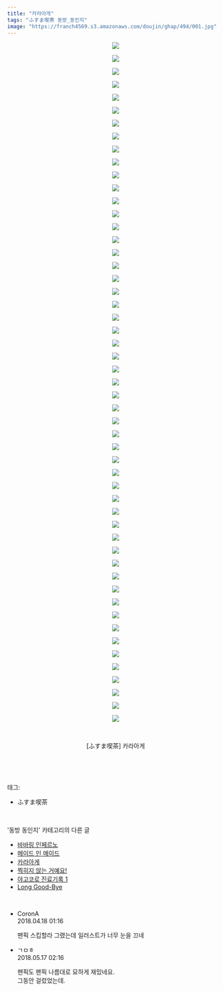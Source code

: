 ```yaml
---
title: "카라아게"
tags: "ふすま喫茶 동방_동인지"
image: "https://franch4569.s3.amazonaws.com/doujin/ghap/494/001.jpg"
---
```

<div class="article">
<p style="text-align: center; clear: none; float: none;"><img src="{{ site.imgserver2 }}/ghap/494/001.jpg"/></p>
<p style="text-align: center; clear: none; float: none;"><img src="{{ site.imgserver2 }}/ghap/494/002.jpg"/></p>
<p style="text-align: center; clear: none; float: none;"><img src="{{ site.imgserver2 }}/ghap/494/003.jpg"/></p>
<p style="text-align: center; clear: none; float: none;"><img src="{{ site.imgserver2 }}/ghap/494/004.jpg"/></p>
<p style="text-align: center; clear: none; float: none;"><img src="{{ site.imgserver2 }}/ghap/494/005.jpg"/></p>
<p style="text-align: center; clear: none; float: none;"><img src="{{ site.imgserver2 }}/ghap/494/006.jpg"/></p>
<p style="text-align: center; clear: none; float: none;"><img src="{{ site.imgserver2 }}/ghap/494/007.jpg"/></p>
<p style="text-align: center; clear: none; float: none;"><img src="{{ site.imgserver2 }}/ghap/494/008.jpg"/></p>
<p style="text-align: center; clear: none; float: none;"><img src="{{ site.imgserver2 }}/ghap/494/009.jpg"/></p>
<p style="text-align: center; clear: none; float: none;"><img src="{{ site.imgserver2 }}/ghap/494/010.jpg"/></p>
<p style="text-align: center; clear: none; float: none;"><img src="{{ site.imgserver2 }}/ghap/494/011.jpg"/></p>
<p style="text-align: center; clear: none; float: none;"><img src="{{ site.imgserver2 }}/ghap/494/012.jpg"/></p>
<p style="text-align: center; clear: none; float: none;"><img src="{{ site.imgserver2 }}/ghap/494/013.jpg"/></p>
<p style="text-align: center; clear: none; float: none;"><img src="{{ site.imgserver2 }}/ghap/494/014.jpg"/></p>
<p style="text-align: center; clear: none; float: none;"><img src="{{ site.imgserver2 }}/ghap/494/015.jpg"/></p>
<p style="text-align: center; clear: none; float: none;"><img src="{{ site.imgserver2 }}/ghap/494/016.jpg"/></p>
<p style="text-align: center; clear: none; float: none;"><img src="{{ site.imgserver2 }}/ghap/494/017.jpg"/></p>
<p style="text-align: center; clear: none; float: none;"><img src="{{ site.imgserver2 }}/ghap/494/018.jpg"/></p>
<p style="text-align: center; clear: none; float: none;"><img src="{{ site.imgserver2 }}/ghap/494/019.jpg"/></p>
<p style="text-align: center; clear: none; float: none;"><img src="{{ site.imgserver2 }}/ghap/494/020.jpg"/></p>
<p style="text-align: center; clear: none; float: none;"><img src="{{ site.imgserver2 }}/ghap/494/021.jpg"/></p>
<p style="text-align: center; clear: none; float: none;"><img src="{{ site.imgserver2 }}/ghap/494/022.jpg"/></p>
<p style="text-align: center; clear: none; float: none;"><img src="{{ site.imgserver2 }}/ghap/494/023.jpg"/></p>
<p style="text-align: center; clear: none; float: none;"><img src="{{ site.imgserver2 }}/ghap/494/024.jpg"/></p>
<p style="text-align: center; clear: none; float: none;"><img src="{{ site.imgserver2 }}/ghap/494/025.jpg"/></p>
<p style="text-align: center; clear: none; float: none;"><img src="{{ site.imgserver2 }}/ghap/494/026.jpg"/></p>
<p style="text-align: center; clear: none; float: none;"><img src="{{ site.imgserver2 }}/ghap/494/027.jpg"/></p>
<p style="text-align: center; clear: none; float: none;"><img src="{{ site.imgserver2 }}/ghap/494/028.jpg"/></p>
<p style="text-align: center; clear: none; float: none;"><img src="{{ site.imgserver2 }}/ghap/494/029.jpg"/></p>
<p style="text-align: center; clear: none; float: none;"><img src="{{ site.imgserver2 }}/ghap/494/030.jpg"/></p>
<p style="text-align: center; clear: none; float: none;"><img src="{{ site.imgserver2 }}/ghap/494/031.jpg"/></p>
<p style="text-align: center; clear: none; float: none;"><img src="{{ site.imgserver2 }}/ghap/494/032.jpg"/></p>
<p style="text-align: center; clear: none; float: none;"><img src="{{ site.imgserver2 }}/ghap/494/033.jpg"/></p>
<p style="text-align: center; clear: none; float: none;"><img src="{{ site.imgserver2 }}/ghap/494/034.jpg"/></p>
<p style="text-align: center; clear: none; float: none;"><img src="{{ site.imgserver2 }}/ghap/494/035.jpg"/></p>
<p style="text-align: center; clear: none; float: none;"><img src="{{ site.imgserver2 }}/ghap/494/036.jpg"/></p>
<p style="text-align: center; clear: none; float: none;"><img src="{{ site.imgserver2 }}/ghap/494/037.jpg"/></p>
<p style="text-align: center; clear: none; float: none;"><img src="{{ site.imgserver2 }}/ghap/494/038.jpg"/></p>
<p style="text-align: center; clear: none; float: none;"><img src="{{ site.imgserver2 }}/ghap/494/039.jpg"/></p>
<p style="text-align: center; clear: none; float: none;"><img src="{{ site.imgserver2 }}/ghap/494/040.jpg"/></p>
<p style="text-align: center; clear: none; float: none;"><img src="{{ site.imgserver2 }}/ghap/494/041.jpg"/></p>
<p style="text-align: center; clear: none; float: none;"><img src="{{ site.imgserver2 }}/ghap/494/042.jpg"/></p>
<p style="text-align: center; clear: none; float: none;"><img src="{{ site.imgserver2 }}/ghap/494/043.jpg"/></p>
<p style="text-align: center; clear: none; float: none;"><img src="{{ site.imgserver2 }}/ghap/494/044.jpg"/></p>
<p style="text-align: center; clear: none; float: none;"><img src="{{ site.imgserver2 }}/ghap/494/045.jpg"/></p>
<p style="text-align: center; clear: none; float: none;"><img src="{{ site.imgserver2 }}/ghap/494/046.jpg"/></p>
<p style="text-align: center; clear: none; float: none;"><img src="{{ site.imgserver2 }}/ghap/494/047.jpg"/></p>
<p style="text-align: center; clear: none; float: none;"><img src="{{ site.imgserver2 }}/ghap/494/048.jpg"/></p>
<p style="text-align: center; clear: none; float: none;"><img src="{{ site.imgserver2 }}/ghap/494/049.jpg"/></p>
<p style="text-align: center; clear: none; float: none;"><img src="{{ site.imgserver2 }}/ghap/494/050.jpg"/></p>
<p style="text-align: center; clear: none; float: none;"><img src="{{ site.imgserver2 }}/ghap/494/051.jpg"/></p>
<p style="text-align: center; clear: none; float: none;"><img src="{{ site.imgserver2 }}/ghap/494/052.jpg"/></p>
<p style="text-align: center; clear: none; float: none;"><img src="{{ site.imgserver2 }}/ghap/494/053.jpg"/></p>
<p style="text-align: center; clear: none; float: none;"><br/></p>
<p style="text-align: center; clear: none; float: none;">[ふすま喫茶] 카라아게</p>
<p><br/></p>
</div><br/>
<div class="tagTrail">
<p>태그: </p>
<ul>
<li>ふすま喫茶</li>
</ul>
</div><br/>
<div class="another">
<p>'동방 동인지' 카테고리의 다른 글</p>
<ul>
<li><a href="/ghap_496">바바링 인페르노</a></li>
<li><a href="/ghap_495">메이드 인 메이드</a></li>
<li><a href="/ghap_494">카라아게</a></li>
<li><a href="/ghap_493">찍히지 않는 거예요!</a></li>
<li><a href="/ghap_492">야고코로 진료기록 1</a></li>
<li><a href="/ghap_491">Long Good-Bye</a></li>
</ul>
</div><br/>
<div class="cb_module cb_fluid">
<div class="cb_wrt cb_profile">
<div class="comment">
<ul>
<li class="cb_thumb_off" id="comment15240557">
<div class="cb_comment_area">
<div class="cb_info_area">
<div class="cb_section">
<span class="cb_nick_name">CoronA</span>
</div>
<div class="cb_section">
<span class="cb_date">2018.04.18 01:16 </span>
</div>
</div>
<div class="cb_dsc_comment">
<p class="cb_dsc">
											팬픽 스킵할라 그랬는데 일러스트가 너무 눈을 끄네
										</p>
</div>
</div></li>
<li class="cb_thumb_off" id="comment15257519">
<div class="cb_comment_area">
<div class="cb_info_area">
<div class="cb_section">
<span class="cb_nick_name">ㄱㅁㅎ</span>
</div>
<div class="cb_section">
<span class="cb_date">2018.05.17 02:16 </span>
</div>
</div>
<div class="cb_dsc_comment">
<p class="cb_dsc">
											팬픽도 팬픽 나름대로 묘하게 재밌네요.<br/>
그동안 걸렀었는데.
										</p>
</div>
</div></li>
</ul>
</div>
</div><!-- commentList close -->
</div><br/>

